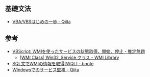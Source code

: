 基礎文法
----

* [VBA/VBSはじめの一歩 - Qiita](http://qiita.com/chroju/items/93876ced7eef4a99a716)

参考
----

* [VBScript: WMIを使ったサービスの状態取得、開始、停止 - 推定無題](http://sunrisebyeast.hatenablog.jp/entry/2012/08/22/152917)
  * [[WMI Class] Win32_Service クラス - WMI Library](http://www.wmifun.net/library/win32_service.html)
* [SQL文でWMIの情報を取得[WQL] - bnote](http://www.bnote.net/windows/wsh/wmi02_wql.shtml)
* [Windowsでのサービス監視 - Qiita](http://qiita.com/amidaku/items/27dc4862cdbc09b1a0de)